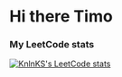 # Hi there Timo
### My LeetCode stats
[![KnlnKS's LeetCode stats](https://leetcode-stats-six.vercel.app/api?username=przdtl&theme=dark)](https://github.com/KnlnKS/leetcode-stats)

<!--
**przdtl/przdtl** is a ✨ _special_ ✨ repository because its `README.md` (this file) appears on your GitHub profile.

Here are some ideas to get you started:

- 🔭 I’m currently working on ...
- 🌱 I’m currently learning ...
- 👯 I’m looking to collaborate on ...
- 🤔 I’m looking for help with ...
- 💬 Ask me about ...
- 📫 How to reach me: ...
- 😄 Pronouns: ...
- ⚡ Fun fact: ...
-->
